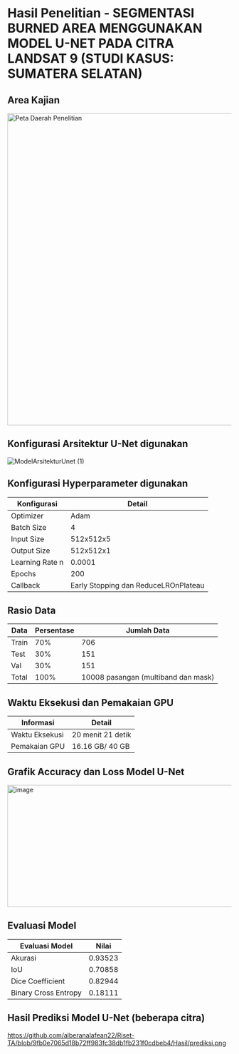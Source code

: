 

# Hasil Penelitian - SEGMENTASI BURNED AREA MENGGUNAKAN MODEL U-NET PADA CITRA LANDSAT 9 (STUDI KASUS: SUMATERA SELATAN)

## Area Kajian
<img src="https://github.com/user-attachments/assets/39aac020-3ba3-41be-8a6a-6f03d7318871" alt="Peta Daerah Penelitian" width="700"/>



## Konfigurasi Arsitektur U-Net digunakan
![ModelArsitekturUnet (1)](https://github.com/user-attachments/assets/a0d76507-e39e-41e0-b9f5-b8ea56f858f7)

## Konfigurasi Hyperparameter digunakan
|   Konfigurasi        |   Detail                                |
|----------------------|-----------------------------------------|
|   Optimizer          |   Adam                                  |
|   Batch Size         |   4                                     |
|   Input Size         |   512x512x5                             |
|   Output Size        |   512x512x1                             |
|   Learning Rate  n   |   0.0001                                |
|   Epochs             |   200                                   |
|   Callback           |   Early Stopping dan ReduceLROnPlateau  |

## Rasio Data

| Data     | Persentase    | Jumlah Data                                  |
|----------|---------------|----------------------------------------------|
| Train    | 70%           | 706                                          |
| Test     | 30%           | 151                                          |
| Val      | 30%           | 151                                          |
| Total    | 100%          | 10008 pasangan (multiband dan mask)          |


## Waktu Eksekusi dan Pemakaian GPU

|   Informasi         |   Detail                    |
|---------------------|-----------------------------|
|   Waktu Eksekusi    |   20 menit 21 detik         |
|   Pemakaian GPU     |   16.16 GB/ 40 GB           |


## Grafik Accuracy dan Loss Model U-Net
<img width="842" height="274" alt="image" src="https://github.com/user-attachments/assets/4f239ae6-862b-4f06-aee4-761395a08e69" />

## Evaluasi Model

|   Evaluasi Model     |   Nilai    |
|----------------------|------------|
| Akurasi              | 0.93523    |
| IoU                  | 0.70858    |
| Dice Coefficient     | 0.82944    |
| Binary Cross Entropy | 0.18111    |



## Hasil Prediksi Model U-Net (beberapa citra)
https://github.com/alberanalafean22/Riset-TA/blob/9fb0e7065d18b72ff983fc38db1fb231f0cdbeb4/Hasil/prediksi.png 

